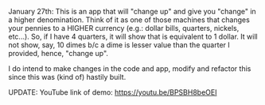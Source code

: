 January 27th:
This is an app that will "change up" and give you "change" in a higher denomination. Think of it as one of those machines that changes your pennies to a HIGHER currency (e.g.: dollar bills, quarters, nickels, etc...).
So, if I have 4 quarters, it will show that is equivalent to 1 dollar. It will not show, say, 10 dimes b/c a dime is lesser value than the quarter I provided, hence, "change up".

I do intend to make changes in the code and app, modify and refactor this since this was (kind of) hastily built.

UPDATE:
YouTube link of demo: https://youtu.be/BPSBH8beOEI
